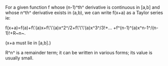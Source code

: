 For a given function f whose (n-1)^th^ derivative is continuous in [a,b]
and whose n^th^ derivative exists in (a,b), we can write f(x+a) as a
Taylor series ie:

f(x+a)=f(a)+f\\'(a)x+f\\'\\'(a)x^2^/2+f\\'\\'\\'(a)x^3^/3!+...
+f^(n-1)^(a)x^n-1^/(n-1)!+R~n~.

(x+a must lie in [a,b].)

R^n^ is a remainder term; it can be written in various forms; its value
is usually small.
